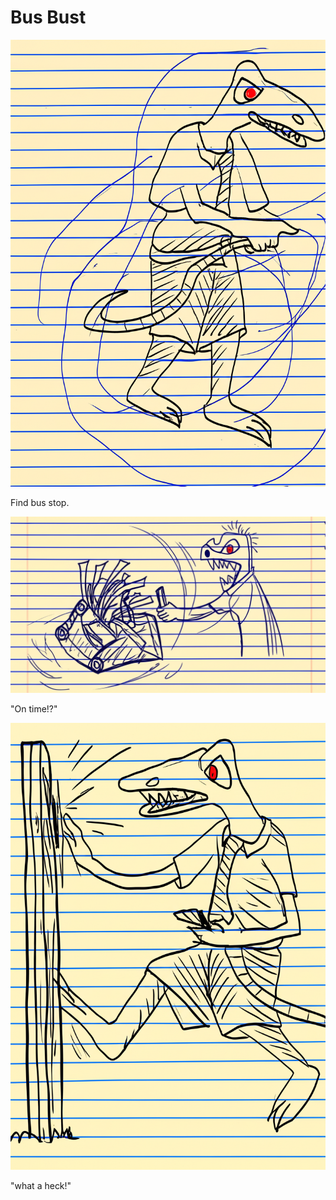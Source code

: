 # Bus Bust

![Garrey Goosey stands expectantly at a bus stop, looking at his wrist where a watch would be.](bus-1.png)

Find bus stop.

![Garrey Goosey looks confused and annoyed, checking his wrist again, as a bus drives past him without stopping in the distance.](bus-2.png)

"On time!?"

![Garrey Goosey kicks the bus stop sign or trash can in frustration, looking furious.](bus-3.png)

"what a heck!"